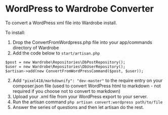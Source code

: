 # WordPress to Wardrobe Converter

To convert a WordPress xml file into Wardrobe install.

To install:
1. Drop the ConvertFromWordpress.php file into your app/commands directory of Wardrobe
2. Add the code below to ```start/artisan.php```
```
$post = new Wardrobe\Repositories\DbPostRepository();
$user = new Wardrobe\Repositories\DbUserRepository();
$artisan->add(new ConvertFromWordPressCommand($post, $user));
```
2. Add ```"pixel418/markdownify": "dev-master"``` to the require entry on your composer.json file (used to convert WordPress html to markdown - not required if you choose not to convert to markdown)
3. Upload your .xml file from your WordPress export to your server.
4. Run the artisan command ```php artisan convert:wordpress path/to/file```
5. Answer the series of questions and then let artisan do the rest.

